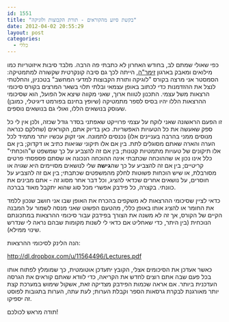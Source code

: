 ```yaml
---
id: 1551
title: "בקשת סיוע מהקוראים - תורת הקבוצות ולוגיקה"
date: 2012-04-02 20:55:29
layout: post
categories: 
  - כללי
---
```

כפי שאולי שמתם לב, בחודש האחרון לא כתבתי פה הרבה. מלבד סיבות איזוטריות כמו מילואים ומאבק בארגון <a href="http://gadial.net/zimra.html">זימר"ה</a>, הייתה לכך גם סיבה קונקרטית שקשורה למתמטיקה: הסמסטר אני מרצה בקורס "לוגיקה ותורת הקבוצות למדעי המחשב" בטכניון, והחלטתי לנצל את ההזדמנות כדי לכתוב באופן עצמאי ובלתי תלוי בשאר המרצים בקורס סיכומי הרצאות משל עצמי. התכנון לטווח ארוך, שאני מקווה שיצא אל הפועל, הוא שסיכומי ההרצאות הללו יהיו בסיס לספר מתמטיקה (שיופץ בחינם בפורמט דיגיטלי, כמובן) שעוסק בנושאים הללו, ואולי גם בנושאים נוספים.

זו הפעם הראשונה שאני לוקח על עצמי פרוייקט שאפתני בסדר גודל שכזה, ולכן אין לי כל ספק שאעשה את כל הטעויות האפשריות. כאן בדיוק אתם, הקוראים (שחלקם כנראה מנוסים ממני בהרבה בעניינים אלו) נכנסים לתמונה. אני זקוק עכשיו יותר מתמיד לכל הערה והארה שאתם מסוגלים לתת. בין אם אלו תיקוני שגיאות כתיב או דקדוק; בין אם אלו תיקונים של טעויות מתמטיות קטנות; בין אם זה להצביע על כך שמשפט ש"הוכחתי" כלל אינו נכון או שההוכחה שכתבתי אינה ההוכחה הנכונה או שסתם פספסתי פרטים קריטיים; בין אם זה להצביע על כך שה<strong>גישה</strong> שלי לנושאים מסויימים היא שגויה או מסורבלת, או שיש הוכחות פשוטות לחלק מהמשפטים שכתבתי; בין אם זה להצביע על חוסרים, על נושאים אחרים שכדאי להציג, וכל דבר אחר מסוג זה - אתם מבינים את כוונתי. בקצרה, כל פידבק אפשרי מכל סוג שהוא יתקבל מאוד בברכה.

כדאי לציין שסיכומי ההרצאות לא משקפים בהכרח את האופן שבו אני חושב שנכון ללמד את החומר או להציג אותו באופן כללי, מהטעם הפשוט שאני מנסה לשמור על המבנה הקיים של הקורס, אך זה לא משנה את הצורך בפידבק עבור סיכומי ההרצאות במתכונתם הנוכחית (בין היתר, כדי שאחליט אם כדאי לי לשנות מקומות שבהם נראה לי שנדרש שינוי ממילא).

הנה הלינק לסיכומי ההרצאות:

<a href="http://dl.dropbox.com/u/11564496/Lectures.pdf">http://dl.dropbox.com/u/11564496/Lectures.pdf</a>

כאשר אעדכן את הסיכומים אצלי, הקובץ יתעדכן אוטומטית, כך שמומלץ לפתוח אותו בכל פעם שבה אתם רוצים לחדש את הקריאה, כדי לוודא שאתם קוראים את הגרסה העדכנית ביותר. אם אראה שכמות הפידבק מצדיקה זאת, אשקול שימוש במערכת קצת יותר מאורגנת לבקרת גרסאות הספר וקבלת הערות; לעת עתה, הערות בתגובות לפוסט זה יספיקו.

תודה מראש לכולכם!
